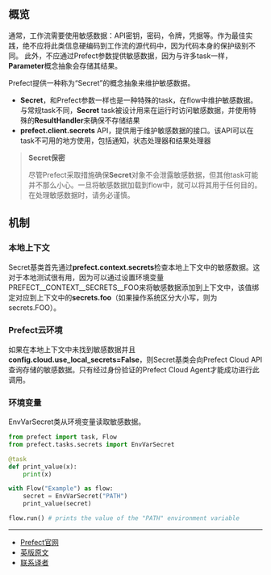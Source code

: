 ## 概览

通常，工作流需要使用敏感数据：API密钥，密码，令牌，凭据等。作为最佳实践，绝不应将此类信息硬编码到工作流的源代码中，因为代码本身的保护级别不同。 此外，不应通过Prefect参数提供敏感数据，因为与许多task一样，**Parameter**概念抽象会存储其结果。

Prefect提供一种称为“Secret”的概念抽象来维护敏感数据。

 - **Secret**，和Prefect参数一样也是一种特殊的task，在flow中维护敏感数据。与常规task不同，**Secret** task被设计用来在运行时访问敏感数据，并使用特殊的**ResultHandler**来确保不存储结果
 - **prefect.client.secrets** API，提供用于维护敏感数据的接口。该API可以在task不可用的地方使用，包括通知，状态处理器和结果处理器

> 
> **Secret保密**
> 
> 尽管Prefect采取措施确保**Secret**对象不会泄露敏感数据，但其他task可能并不那么小心。一旦将敏感数据加载到flow中，就可以将其用于任何目的。在处理敏感数据时，请务必谨慎。
> 

## 机制

### 本地上下文

Secret基类首先通过**prefect.context.secrets**检查本地上下文中的敏感数据。这对于本地测试很有用，因为可以通过设置环境变量PREFECT__CONTEXT__SECRETS__FOO来将敏感数据添加到上下文中，该值绑定对应到上下文中的**secrets.foo**（如果操作系统区分大小写，则为secrets.FOO）。

### Prefect云环境

如果在本地上下文中未找到敏感数据并且**config.cloud.use_local_secrets=False**，则Secret基类会向Prefect Cloud API查询存储的敏感数据。只有经过身份验证的Prefect Cloud Agent才能成功进行此调用。

### 环境变量

EnvVarSecret类从环境变量读取敏感数据。

````Python
from prefect import task, Flow
from prefect.tasks.secrets import EnvVarSecret

@task
def print_value(x):
    print(x)

with Flow("Example") as flow:
    secret = EnvVarSecret("PATH")
    print_value(secret)

flow.run() # prints the value of the "PATH" environment variable
````

***

- [Prefect官网](https://www.prefect.io/)
- [英版原文](https://docs.prefect.io/core/concepts/secrets.html)
- [联系译者](https://github.com/listen-lavender)


